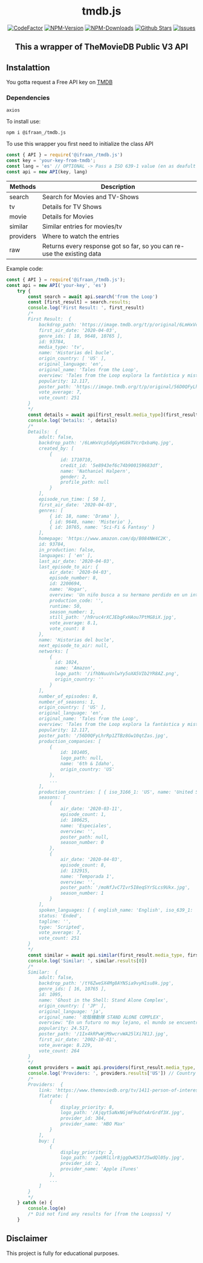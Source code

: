 <div align="center">
    <h1>tmdb.js</h1>
   <a href="https://www.codefactor.io/repository/github/ifraan/tmdb.js"><img src="https://www.codefactor.io/repository/github/ifraan/tmdb.js/badge" alt="CodeFactor"/></a>
   <a href="https://www.npmjs.com/package/@ifraan_/tmdb.js"><img src="https://badgen.net/npm/v/@ifraan_/tmdb.js?color=blue" alt="NPM-Version"/></a>
   <a href="https://www.npmjs.com/package/@ifraan_/tmdb.js"><img src="https://badgen.net/npm/dt/@ifraan_/tmdb.js?color=blue" alt="NPM-Downloads"/></a>
   <a href="https://github.com/iFraan/tmdb.js"><img src="https://badgen.net/github/stars/iFraan/tmdb.js?color=yellow" alt="Github Stars"/></a>
   <a href="https://github.com/iFraan/tmdb.js/issues"><img src="https://badgen.net/github/issues/iFraan/tmdb.js?color=green" alt="Issues"/></a>
   <h2>This a wrapper of TheMovieDB Public V3 API</h2>
</div>

## Instalattion
You gotta request a Free API key on [TMDB](https://developers.themoviedb.org/3/getting-started/introduction)
### Dependencies
``
axios
``

To install use:
```shell
npm i @ifraan_/tmdb.js
```
To use this wrapper you first need to initialize the class API
```js
const { API } = require('@ifraan_/tmdb.js')
const key = 'your-key-from-tmdb';
const lang = 'es' // OPTIONAL -> Pass a ISO 639-1 value (en as deafult value)
const api = new API(key, lang)
```

| Methods   | Description                                                            |
| --------- | ---------------------------------------------------------------------- |
| search    | Search for Movies and TV-Shows                                         |
| tv        | Details for TV Shows                                                   |
| movie     | Details for Movies                                                     |
| similar   | Similar entries for movies/tv                                          |
| providers | Where to watch the entries                                             |
| raw       | Returns every response got so far, so you can re-use the existing data |

Example code:
```js
const { API } = require('@ifraan_/tmdb.js');
const api = new API('your-key', 'es')
    try {
        const search = await api.search('from the Loop')
        const [first_result] = search.results;
        console.log('First Result: ', first_result)
        /*
        First Result:  {
            backdrop_path: 'https://image.tmdb.org/t/p/original/6LmHxVcp5dgGyHG8kTVcrQxbaHq.jpg',
            first_air_date: '2020-04-03',
            genre_ids: [ 18, 9648, 10765 ],
            id: 93784,
            media_type: 'tv',
            name: 'Historias del bucle',
            origin_country: [ 'US' ],
            original_language: 'en',
            original_name: 'Tales from the Loop',
            overview: 'Tales from the Loop explora la fantástica y misteriosa ciudad y las personas que viven por encima de ‘The Loop’, una máquina construida para desbloquear y explorar los misterios del universo, haciendo posible cosas que anteriormente solo estaban relegadas a la ciencia ficción. Basada en la obra de Simon Stålenhag.',
            popularity: 12.117,
            poster_path: 'https://image.tmdb.org/t/p/original/56D0QFyLhrRp1ZTBz8Gw10qtZas.jpg',
            vote_average: 7,
            vote_count: 251
        }
        */
        const details = await api[first_result.media_type](first_result.id)
        console.log('Details: ', details)
        /* 
        Details:  {
            adult: false,
            backdrop_path: '/6LmHxVcp5dgGyHG8kTVcrQxbaHq.jpg',
            created_by: [
                {
                    id: 1710710,
                    credit_id: '5e8943ef6c74b900159683df',
                    name: 'Nathaniel Halpern',
                    gender: 2,
                    profile_path: null
                }
            ],
            episode_run_time: [ 50 ],
            first_air_date: '2020-04-03',
            genres: [
                { id: 18, name: 'Drama' },
                { id: 9648, name: 'Misterio' },
                { id: 10765, name: 'Sci-Fi & Fantasy' }
            ],
            homepage: 'https://www.amazon.com/dp/B084NW4C2K',
            id: 93784,
            in_production: false,
            languages: [ 'en' ],
            last_air_date: '2020-04-03',
            last_episode_to_air: {
                air_date: '2020-04-03',
                episode_number: 8,
                id: 2200694,
                name: 'Hogar',
                overview: 'Un niño busca a su hermano perdido en un intento por recuperar             pasado.',
                production_code: '',
                runtime: 50,
                season_number: 1,
                still_path: '/h9ruc4rXCJEbgFxHAou7PtMG8iX.jpg',
                vote_average: 8.1,
                vote_count: 8
            },
            name: 'Historias del bucle',
            next_episode_to_air: null,
            networks: [
                {
                  id: 1024,
                  name: 'Amazon',
                  logo_path: '/ifhbNuuVnlwYy5oXA5VIb2YR8AZ.png',
                  origin_country: ''
                }
            ],
            number_of_episodes: 8,
            number_of_seasons: 1,
            origin_country: [ 'US' ],
            original_language: 'en',
            original_name: 'Tales from the Loop',
            overview: 'Tales from the Loop explora la fantástica y misteriosa ciudad y personas que viven por encima de ‘The Loop’, una máquina construida para desbloquear y explorar los     misterios del universo, haciendo posible cosas anteriormente solo estaban relegadas a la ciencia ficción. Basada en la obra de Simon Stålenhag.',
            popularity: 12.117,
            poster_path: '/56D0QFyLhrRp1ZTBz8Gw10qtZas.jpg',
            production_companies: [
                {
                    id: 101405,
                    logo_path: null,
                    name: '6th & Idaho',
                    origin_country: 'US'
                },
                ...
            ],
            production_countries: [ { iso_3166_1: 'US', name: 'United States of America' } ],
            seasons: [
                {
                    air_date: '2020-03-11',
                    episode_count: 1,
                    id: 180625,
                    name: 'Especiales',
                    overview: '',
                    poster_path: null,
                    season_number: 0
                },
                {
                    air_date: '2020-04-03',
                    episode_count: 8,
                    id: 132915,
                    name: 'Temporada 1',
                    overview: '',
                    poster_path: '/moNfJvC7Ivr5I8eqSYrSLcs9Ukx.jpg',
                    season_number: 1
                }
            ],
            spoken_languages: [ { english_name: 'English', iso_639_1: 'en', name: 'English' } ],
            status: 'Ended',
            tagline: '',
            type: 'Scripted',
            vote_average: 7,
            vote_count: 251
        }
        */
        const similar = await api.similar(first_result.media_type, first_result.id)
        console.log('Similar: ', similar.results[0])
        /* 
        Similar:  {
            adult: false,
            backdrop_path: '/tY6ZweSX4Mg8AYNSia9vyH1su8k.jpg',
            genre_ids: [ 16, 10765 ],
            id: 1095,
            name: 'Ghost in the Shell: Stand Alone Complex',
            origin_country: [ 'JP' ],
            original_language: 'ja',
            original_name: '攻殻機動隊 STAND ALONE COMPLEX',
            overview: "En un futuro no muy lejano, el mundo se encuentra totalmente computerizado. Seres humanos con interfaces y cerebros artificiales se funden con máquinas alcanzando un nuevo nivel de existencia entre el mundo            físico y la red digital. Para combatir los crímenes relacionados con las nuevas tecnologías ha sido creada una fuerza de choque antiterrorista con individuos 'mejorados' capaces de perseguir toda clase de criminales tanto            en el mundo real como en el virtual. La Teniente cyborg Motoko Kusanagi y sus compañeros de la Sección 9 deben resolver una delicada crisis de rehenes, detener un tanque de asalto de última generación fuera de control y            determinar la causa de los misteriosos suicidios de una serie de robots obsoletos. Todo ello antes de afrontar el desafío sin precedentes del esquivo pirata informático conocido como el 'Hombre que ríe'.",
            popularity: 24.517,
            poster_path: '/1Ix4kRPwWjM9wcrvWA25lXi781J.jpg',
            first_air_date: '2002-10-01',
            vote_average: 8.229,
            vote_count: 264
        }
        */
        const providers = await api.providers(first_result.media_type, first_result.id)
        console.log('Providers: ', providers.results['US']) // Country Code
        /* 
        Providers:  {
            link: 'https://www.themoviedb.org/tv/1411-person-of-interest/watch?locale=US',
            flatrate: [
                {
                    display_priority: 8,
                    logo_path: '/Ajqyt5aNxNGjmF9uOfxArGrdf3X.jpg',
                    provider_id: 384,
                    provider_name: 'HBO Max'
                }
            ],
            buy: [
                {
                    display_priority: 2,
                    logo_path: '/peURlLlr8jggOwK53fJ5wdQl05y.jpg',
                    provider_id: 2,
                    provider_name: 'Apple iTunes'
                },
                ...
            ]
        }
        */
    } catch (e) {
        console.log(e) 
        /* Did not find any results for [from the Loopsss] */
    }
```


## Disclaimer
This project is fully for educational purposes.